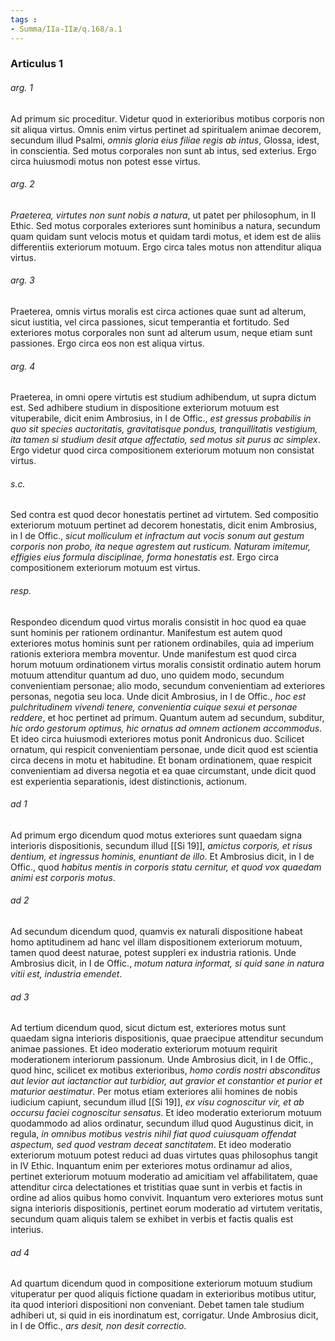 ```yaml
---
tags : 
- Summa/IIa-IIæ/q.168/a.1
---
```


### Articulus 1

###### arg. 1
Ad primum sic proceditur. Videtur quod in exterioribus motibus corporis non sit aliqua virtus. Omnis enim virtus pertinet ad spiritualem animae decorem, secundum illud Psalmi, *omnis gloria eius filiae regis ab intus*, Glossa, idest, in conscientia. Sed motus corporales non sunt ab intus, sed exterius. Ergo circa huiusmodi motus non potest esse virtus.

###### arg. 2
*Praeterea, virtutes non sunt nobis a natura*, ut patet per philosophum, in II Ethic. Sed motus corporales exteriores sunt hominibus a natura, secundum quam quidam sunt velocis motus et quidam tardi motus, et idem est de aliis differentiis exteriorum motuum. Ergo circa tales motus non attenditur aliqua virtus.

###### arg. 3
Praeterea, omnis virtus moralis est circa actiones quae sunt ad alterum, sicut iustitia, vel circa passiones, sicut temperantia et fortitudo. Sed exteriores motus corporales non sunt ad alterum usum, neque etiam sunt passiones. Ergo circa eos non est aliqua virtus.

###### arg. 4
Praeterea, in omni opere virtutis est studium adhibendum, ut supra dictum est. Sed adhibere studium in dispositione exteriorum motuum est vituperabile, dicit enim Ambrosius, in I de Offic., *est gressus probabilis in quo sit species auctoritatis, gravitatisque pondus, tranquillitatis vestigium, ita tamen si studium desit atque affectatio, sed motus sit purus ac simplex*. Ergo videtur quod circa compositionem exteriorum motuum non consistat virtus.

###### s.c.
Sed contra est quod decor honestatis pertinet ad virtutem. Sed compositio exteriorum motuum pertinet ad decorem honestatis, dicit enim Ambrosius, in I de Offic., *sicut molliculum et infractum aut vocis sonum aut gestum corporis non probo, ita neque agrestem aut rusticum. Naturam imitemur, effigies eius formula disciplinae, forma honestatis est*. Ergo circa compositionem exteriorum motuum est virtus.

###### resp.
Respondeo dicendum quod virtus moralis consistit in hoc quod ea quae sunt hominis per rationem ordinantur. Manifestum est autem quod exteriores motus hominis sunt per rationem ordinabiles, quia ad imperium rationis exteriora membra moventur. Unde manifestum est quod circa horum motuum ordinationem virtus moralis consistit ordinatio autem horum motuum attenditur quantum ad duo, uno quidem modo, secundum convenientiam personae; alio modo, secundum convenientiam ad exteriores personas, negotia seu loca. Unde dicit Ambrosius, in I de Offic., *hoc est pulchritudinem vivendi tenere, convenientia cuique sexui et personae reddere*, et hoc pertinet ad primum. Quantum autem ad secundum, subditur, *hic ordo gestorum optimus, hic ornatus ad omnem actionem accommodus*. Et ideo circa huiusmodi exteriores motus ponit Andronicus duo. Scilicet ornatum, qui respicit convenientiam personae, unde dicit quod est scientia circa decens in motu et habitudine. Et bonam ordinationem, quae respicit convenientiam ad diversa negotia et ea quae circumstant, unde dicit quod est experientia separationis, idest distinctionis, actionum.

###### ad 1
Ad primum ergo dicendum quod motus exteriores sunt quaedam signa interioris dispositionis, secundum illud [[Si 19]], *amictus corporis, et risus dentium, et ingressus hominis, enuntiant de illo*. Et Ambrosius dicit, in I de Offic., quod *habitus mentis in corporis statu cernitur, et quod vox quaedam animi est corporis motus*.

###### ad 2
Ad secundum dicendum quod, quamvis ex naturali dispositione habeat homo aptitudinem ad hanc vel illam dispositionem exteriorum motuum, tamen quod deest naturae, potest suppleri ex industria rationis. Unde Ambrosius dicit, in I de Offic., *motum natura informat, si quid sane in natura vitii est, industria emendet*.

###### ad 3
Ad tertium dicendum quod, sicut dictum est, exteriores motus sunt quaedam signa interioris dispositionis, quae praecipue attenditur secundum animae passiones. Et ideo moderatio exteriorum motuum requirit moderationem interiorum passionum. Unde Ambrosius dicit, in I de Offic., quod hinc, scilicet ex motibus exterioribus, *homo cordis nostri absconditus aut levior aut iactanctior aut turbidior, aut gravior et constantior et purior et maturior aestimatur*. Per motus etiam exteriores alii homines de nobis iudicium capiunt, secundum illud [[Si 19]], *ex visu cognoscitur vir, et ab occursu faciei cognoscitur sensatus*. Et ideo moderatio exteriorum motuum quodammodo ad alios ordinatur, secundum illud quod Augustinus dicit, in regula, *in omnibus motibus vestris nihil fiat quod cuiusquam offendat aspectum, sed quod vestram deceat sanctitatem*. Et ideo moderatio exteriorum motuum potest reduci ad duas virtutes quas philosophus tangit in IV Ethic. Inquantum enim per exteriores motus ordinamur ad alios, pertinet exteriorum motuum moderatio ad amicitiam vel affabilitatem, quae attenditur circa delectationes et tristitias quae sunt in verbis et factis in ordine ad alios quibus homo convivit. Inquantum vero exteriores motus sunt signa interioris dispositionis, pertinet eorum moderatio ad virtutem veritatis, secundum quam aliquis talem se exhibet in verbis et factis qualis est interius.

###### ad 4
Ad quartum dicendum quod in compositione exteriorum motuum studium vituperatur per quod aliquis fictione quadam in exterioribus motibus utitur, ita quod interiori dispositioni non conveniant. Debet tamen tale studium adhiberi ut, si quid in eis inordinatum est, corrigatur. Unde Ambrosius dicit, in I de Offic., *ars desit, non desit correctio*.

